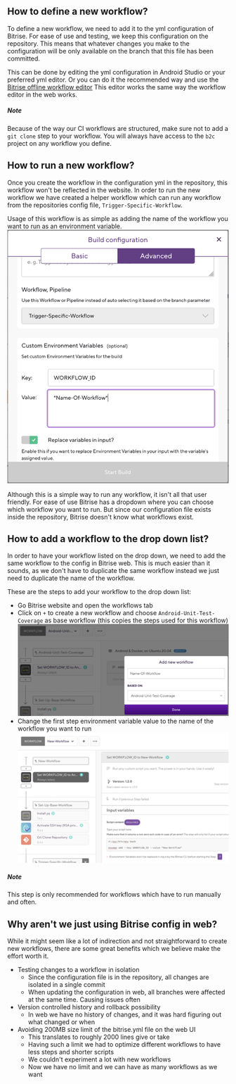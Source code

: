 ## How to define a new workflow?
To define a new workflow, we need to add it to the yml configuration of Bitrise. For ease of use and testing, we keep this configuration on the repository. This means that whatever changes you make to the configuration will be only available on the branch that this file has been committed.

This can be done by editing the yml configuration in Android Studio or your preferred yml editor. Or you can do it the recommended way and use the [Bitrise offline workflow editor](https://github.com/bitrise-io/bitrise-workflow-editor)
This editor works the same way the workflow editor in the web works.

##### Note
Because of the way our CI workflows are structured, make sure not to add a `git clone` step to your workflow. You will always have access to the `b2c` project on any workflow you define.
## How to run a new workflow?
Once you create the workflow in the configuration yml in the repository, this workflow won't be reflected in the website.
In order to run the new workflow we have created a helper workflow which can run any workflow from the repositories config file, `Trigger-Specific-Workflow`.

Usage of this workflow is as simple as adding the name of the workflow you want to run as an environment variable.
![](media/trigger-specific-workflow.png)

Although this is a simple way to run any workflow, it isn't all that user friendly. For ease of use Bitrise has a dropdown where you can choose which workflow you want to run. But since our configuration file exists inside the repository, Bitrise doesn't know what workflows exist.
## How to add a workflow to the drop down list?
In order to have your workflow listed on the drop down, we need to add the same workflow to the config in Bitrise web.
This is much easier than it sounds, as we don't have to duplicate the same workflow instead we just need to duplicate the name of the workflow.

These are the steps to add your workflow to the drop down list:
- Go Bitrise website and open the workflows tab
- Click on `+` to create a new workflow and choose `Android-Unit-Test-Coverage` as base workflow (this copies the steps used for this workflow)
  ![](media/create-dropdown-entry.png)
- Change the first step environment variable value to the name of the workflow you want to run
  ![](media/start-correct-workflow.png)

##### Note
This step is only recommended for workflows which have to run manually and often.
## Why aren't we just using Bitrise config in web?
While it might seem like a lot of indirection and not straightforward to create new workflows, there are some great benefits which we believe make the effort worth it.
- Testing changes to a workflow in isolation
    - Since the configuration file is in the repository, all changes are isolated in a single commit
    - When updating the configuration in web, all branches were affected at the same time. Causing issues often
- Version controlled history and rollback possibility
    - In web we have no history of changes, and it was hard figuring out what changed or when
- Avoiding 200MB size limit of the bitrise.yml file on the web UI
    - This translates to roughly 2000 lines give or take
    - Having such a limit we had to optimize different workflows to have less steps and shorter scripts
    - We couldn't experiment a lot with new workflows
    - Now we have no limit and we can have as many workflows as we want
